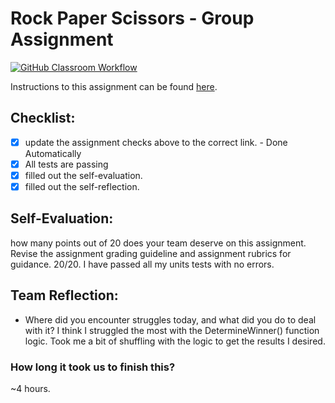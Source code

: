 Rock Paper Scissors - Group Assignment
===================================
[![GitHub Classroom Workflow](https://s///github.com/it3049c-fall22-henderson/rock-paper-scissors-thomp2m3/actions/workflows/classroom.yml/badge.svg)](https://s///github.com/it3049c-fall22-henderson/rock-paper-scissors-thomp2m3/actions/workflows/classroom.yml)

Instructions to this assignment can be found [here](https://uc.instructure.com/courses/1557828/assignments/18959340).

## Checklist:
- [x] update the assignment checks above to the correct link. - Done Automatically
- [x] All tests are passing
- [x] filled out the self-evaluation.
- [x] filled out the self-reflection.

## Self-Evaluation: 
how many points out of 20 does your team deserve on this assignment. Revise the assignment grading guideline and assignment rubrics for guidance.
20/20.  I have passed all my units tests with no errors.

## Team Reflection:
- Where did you encounter struggles today, and what did you do to deal with it?
I think I struggled the most with the DetermineWinner() function logic.  Took me a bit of shuffling with the logic to get the results I desired.

### How long it took us to finish this?
~4 hours.